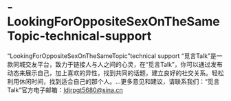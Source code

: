# -LookingForOppositeSexOnTheSameTopic-technical-support
“LookingForOppositeSexOnTheSameTopic”technical support
“觅言Talk”是一款同城交友平台，致力于链接人与人之间的心灵，在“觅言Talk”，你可以通过发布动态来展示自己，加上喜欢的异性，找到共同的话题，建立良好的社交关系。轻松利用休闲时间，找到适合自己的那个人。…更多意见和建议，请联系我们：“觅言Talk”官方电子邮箱：ldjrpgt5680@sina.cn
